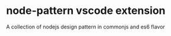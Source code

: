 # node-pattern vscode extension

A collection of nodejs design pattern in commonjs and es6 flavor


